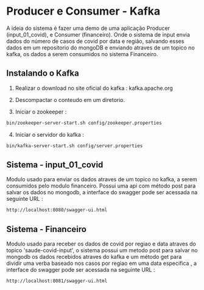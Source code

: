# Producer e Consumer - Kafka

A ideia do sistema é fazer uma demo de uma aplicação Producer (input_01_covid), e Consumer (financeiro). Onde o sistema de input envia dados do número de casos de covid por data e região, salvando esses dados em um repositorio do mongoDB e enviando atraves de um topico no kafka, os dados a serem consumidos no sistema Financeiro.

## Instalando o Kafka

1) Realizar o download no site oficial do kafka : kafka.apache.org

2) Descompactar o conteudo em um diretorio. 
3) Iniciar o zookeeper :

```bash
bin/zookeeper-server-start.sh config/zookeeper.properties
```
4) Iniciar o servidor do kafka :

```bash
bin/kafka-server-start.sh config/server.properties
```

## Sistema - input_01_covid

Modulo usado para enviar os dados atraves de um topico no kafka, a serem consumidos pelo modulo financeiro. Possui uma api com método post para salvar os dados no mongodb, a interface do swagger pode ser acessada na seguinte URL :

```bash
http://localhost:8080/swagger-ui.html
```

## Sistema - Financeiro

Modulo usado para receber os dados de covid por regiao e data atraves do topico 'saude-covid-input', o sistema possui um metodo post para salvar no mongodb os dados recebidos atraves do kafka e um método get para dividir uma verba baseado nos casos por regiao em uma data especifica , a interface do swagger pode ser acessada na seguinte URL :

```bash
http://localhost:8081/swagger-ui.html
```
